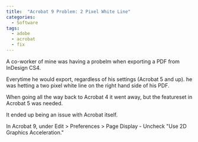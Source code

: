 ```yaml
---
title:  "Acrobat 9 Problem: 2 Pixel White Line"
categories: 
  - Software
tags:
  - adobe
  - acrobat
  - fix
---
```


A co-worker of mine was having a probelm when exporting a PDF from InDesign CS4.

Everytime he would export, regardless of his settings (Acrobat 5 and up). he was hetting a two pixel white line on the right hand side of his PDF.

When going all the way back to Acrobat 4 it went away, but the featureset in Acrobat 5 was needed.

It ended up being an issue with Acrobat itself.

In Acrobat 9, under Edit > Preferences > Page Display - Uncheck "Use 2D Graphics Acceleration."
